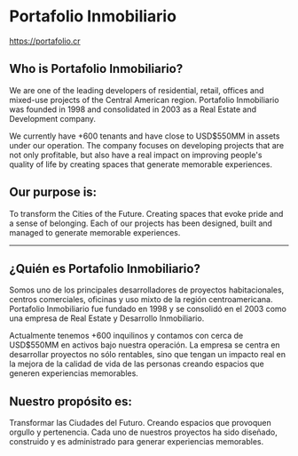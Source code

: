 # Portafolio Inmobiliario


https://portafolio.cr


## Who is Portafolio Inmobiliario?

We are one of the leading developers of residential, retail, offices and mixed-use projects of the Central American region. Portafolio Inmobiliario was founded in 1998 and consolidated in 2003 as a Real Estate and Development company.

We currently have +600 tenants and have close to USD$550MM in assets under our operation. The company focuses on developing projects that are not only profitable, but also have a real impact on improving people's quality of life by creating spaces that generate memorable experiences.


## Our purpose is:

To transform the Cities of the Future. Creating spaces that evoke pride and a sense of belonging. Each of our projects has been designed, built and managed to generate memorable experiences.



--------------------------------------------------------------------------



## ¿Quién es Portafolio Inmobiliario?

Somos uno de los principales desarrolladores de proyectos habitacionales, centros comerciales, oficinas y uso mixto de la región centroamericana. Portafolio Inmobiliario fue fundado en 1998 y se consolidó en el 2003 como una empresa de Real Estate y Desarrollo Inmobiliario.

Actualmente tenemos +600 inquilinos y contamos con cerca de USD$550MM en activos bajo nuestra operación. La empresa se centra en desarrollar proyectos no sólo rentables, sino que tengan un impacto real en la mejora de la calidad de vida de las personas creando espacios que generen experiencias memorables.


## Nuestro propósito es:

Transformar las Ciudades del Futuro. Creando espacios que provoquen orgullo y pertenencia. Cada uno de nuestros proyectos ha sido diseñado, construido y es administrado para generar experiencias memorables.
